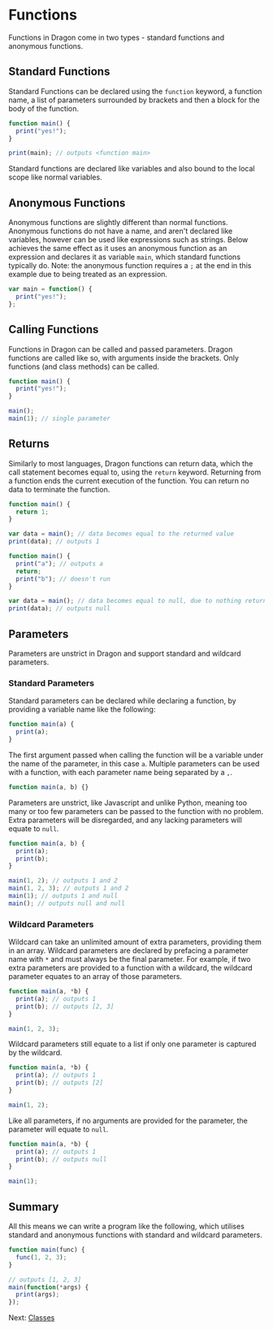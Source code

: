 # Functions

Functions in Dragon come in two types - standard functions and anonymous functions.

## Standard Functions

Standard Functions can be declared using the `function` keyword, a function name, a list of parameters surrounded by brackets and then a block for the body of the function.

```js
function main() {
  print("yes!");
}

print(main); // outputs <function main>
```

Standard functions are declared like variables and also bound to the local scope like normal variables.

## Anonymous Functions

Anonymous functions are slightly different than normal functions. Anonymous functions do not have a name, and aren't declared like variables, however can be used like expressions such as strings. Below achieves the same effect as it uses an anonymous function as an expression and declares it as variable `main`, which standard functions typically do. Note: the anonymous function requires a `;` at the end in this example due to being treated as an expression.

```js
var main = function() {
  print("yes!");
};
```

## Calling Functions

Functions in Dragon can be called and passed parameters. Dragon functions are called like so, with arguments inside the brackets. Only functions (and class methods) can be called.

```js
function main() {
  print("yes!");
}

main();
main(1); // single parameter
```

## Returns

Similarly to most languages, Dragon functions can return data, which the call statement becomes equal to, using the `return` keyword. Returning from a function ends the current execution of the function. You can return no data to terminate the function.

```js
function main() {
  return 1;
}

var data = main(); // data becomes equal to the returned value
print(data); // outputs 1
```

```js
function main() {
  print("a"); // outputs a
  return;
  print("b"); // doesn't run
}

var data = main(); // data becomes equal to null, due to nothing returned
print(data); // outputs null
```

## Parameters

Parameters are unstrict in Dragon and support standard and wildcard parameters.

### Standard Parameters

Standard parameters can be declared while declaring a function, by providing a variable name like the following:

```js
function main(a) {
  print(a);
}
```

The first argument passed when calling the function will be a variable under the name of the parameter, in this case `a`. Multiple parameters can be used with a function, with each parameter name being separated by a `,`.

```js
function main(a, b) {}
```

Parameters are unstrict, like Javascript and unlike Python, meaning too many or too few parameters can be passed to the function with no problem. Extra parameters will be disregarded, and any lacking parameters will equate to `null`.

```js
function main(a, b) {
  print(a);
  print(b);
}

main(1, 2); // outputs 1 and 2
main(1, 2, 3); // outputs 1 and 2
main(1); // outputs 1 and null
main(); // outputs null and null
```

### Wildcard Parameters

Wildcard can take an unlimited amount of extra parameters, providing them in an array. Wildcard parameters are declared by prefacing a parameter name with `*` and must always be the final parameter. For example, if two extra parameters are provided to a function with a wildcard, the wildcard parameter equates to an array of those parameters.

```js
function main(a, *b) {
  print(a); // outputs 1
  print(b); // outputs [2, 3]
}

main(1, 2, 3);
```

Wildcard parameters still equate to a list if only one parameter is captured by the wildcard.

```js
function main(a, *b) {
  print(a); // outputs 1
  print(b); // outputs [2]
}

main(1, 2);
```

Like all parameters, if no arguments are provided for the parameter, the parameter will equate to `null`.

```js
function main(a, *b) {
  print(a); // outputs 1
  print(b); // outputs null
}

main(1);
```

## Summary

All this means we can write a program like the following, which utilises standard and anonymous functions with standard and wildcard parameters.

```js
function main(func) {
  func(1, 2, 3);
}

// outputs [1, 2, 3]
main(function(*args) {
  print(args);
});
```

Next: [Classes](./classes.md)
